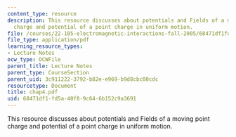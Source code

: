```yaml
---
content_type: resource
description: This resource discusses about potentials and Fields of a moving point
  charge and potential of a point charge in uniform motion.
file: /courses/22-105-electromagnetic-interactions-fall-2005/68471df1fd5a40f89c646b152c9a3691_chap4.pdf
file_type: application/pdf
learning_resource_types:
- Lecture Notes
ocw_type: OCWFile
parent_title: Lecture Notes
parent_type: CourseSection
parent_uid: 3c911222-3792-b82e-e969-b9d8cbc00cdc
resourcetype: Document
title: chap4.pdf
uid: 68471df1-fd5a-40f8-9c64-6b152c9a3691
---
```

This resource discusses about potentials and Fields of a moving point charge and potential of a point charge in uniform motion.

